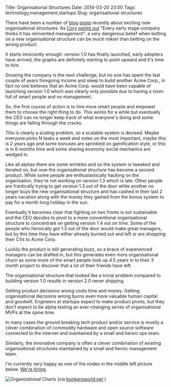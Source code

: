 Title: Organisational Structures
Date: 2014-03-20 23:00
Tags: technology,management,startups
Slug: organisational-structures

There have been a number of
[blog](http://www.washingtonpost.com/blogs/on-leadership/wp/2014/01/03/zappos-gets-rid-of-all-managers/)
[posts](http://www.oscon.com/oscon2013/public/schedule/detail/29555)
recently about exciting new organisational structures. As
[Cory](http://ondrejka.net/) [points
out](http://firstround.com/article/Facebook-VP-of-Engineering-on-Solving-Hard-Things-Early)
"Every early stage company thinks it has reinvented management": a
very dangerous belief when betting on a new organisational structure
can be much riskier than betting on the wrong product.

It starts innocently enough: version 1.0 has finally launched, early
adopters have arrived, the graphs are definitely starting to point
upward and it's time to hire.

Growing the company is the next challenge, but no one has spent the
last couple of years foregoing income and sleep to build another Acme
Corp., in fact no one believes that an Acme Corp. would have been
capable of launching version 1.0 which was clearly only possible due
to having a room full of smart people and no management.

So, the first course of action is to hire more smart people and
empower them to choose the right thing to do. This works for a while
but eventually the CEO can no longer keep track of what everyone's
doing and some things are falling through the cracks.

This is clearly a scaling problem, so a scalable system is
devised. Maybe everyone picks N tasks a week and votes on the most
important, maybe this is 2 years ago and some bonuses are sprinkled on
gamification style, or this is in 6 months time and some sharing
economy social mechanics are wedged in.

Like all alphas there are some wrinkles and so the system is tweaked
and iterated on, but now the organisational structure has become a
second product. While some people are enthusiastically hacking on the
organisation, they're not working on version 1.3 which is late. Other
people are frantically trying to get version 1.3 out of the door while
another no longer buys the new organisational structure and has cashed
in their last 2 years vacation along with the money they gamed from
the bonus system to pay for a month long holiday in the sun.

Eventually it becomes clear that fighting on two fronts is not
sustainable and the CEO decides to pivot to a more conventional
organisational structure to concentrate on getting version 1.4 out on
time. Some of the people who heroically got 1.3 out of the door would
make great managers, but by this time they have either already burned
out and left or are shopping their CVs to Acme Corp.

Luckily the product is still generating buzz, so a brace of
experienced managers can be drafted in, but this generates even more
organisational churn as some more of the smart people look up 4.5
years in to their 3 month project to discover that a lot of their
friends have left.

The organisational structure that looked like a trivial problem
compared to building version 1.0 results in version 2.0 never
shipping.

Getting product decisions wrong costs time and money. Getting
organisational decisions wrong burns even more valuable human capital
and goodwill. Engineers at startups expect to make product pivots, but
they don't expect to be alpha testing an ever-changing series of
organisational MVPs at the same time.

In many cases the ground breaking tech product and/or service is
mostly a clever combination of commodity hardware and open source
software connected to the internet and maintained by a small and
heroic ops team.

Similarly, the innovative company is often a clever combination of
existing organisational structures maintained by a small and heroic
management team.

I'm currently very happy as one of the nodes in the middle left
picture below. [We're
hiring](https://www.facebook.com/careers/teams/engineering).

![Organizational Charts](http://www.bonkersworld.net/images/2011.06.27_organizational_charts.png "Organizational Charts")
(via [bonkersworld.net](http://www.bonkersworld.net/) )